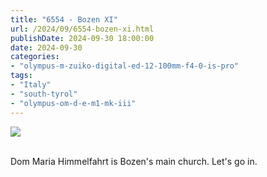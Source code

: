 ```yaml
---
title: "6554 - Bozen XI"
url: /2024/09/6554-bozen-xi.html
publishDate: 2024-09-30 18:00:00
date: 2024-09-30
categories:
- "olympus-m-zuiko-digital-ed-12-100mm-f4-0-is-pro"
tags:
- "Italy"
- "south-tyrol"
- "olympus-om-d-e-m1-mk-iii"
---
```

<div class="container">
<div class="center"><a target="_blank" href="https://d25zfm9zpd7gm5.cloudfront.net/1200x1200/2020/20200907_090246-ORF-DxO_DeepPRIMEXD2_lr.jpg"><img class="webfeedsFeaturedVisual" src="https://d25zfm9zpd7gm5.cloudfront.net/0600x0600/2020/20200907_090246-ORF-DxO_DeepPRIMEXD2_lr.jpg" /></a></div>
</div>
<br />

Dom Maria Himmelfahrt is Bozen's main church. Let's go in.
